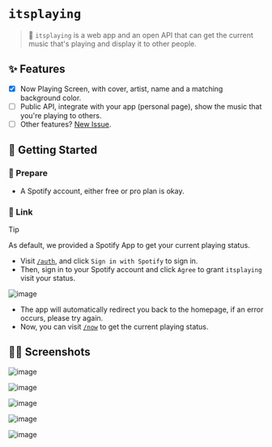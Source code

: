 # `itsplaying`

> 🎵 `itsplaying` is a web app and an open API that can get the current music that's playing and display it to other people.

## ✨ Features

- [x] Now Playing Screen, with cover, artist, name and a matching background color.
- [ ] Public API, integrate with your app (personal page), show the music that you're playing to others.
- [ ] Other features? [New Issue](https://github.com/ocoke/itsplaying/issues/new).

## 🙌 Getting Started

### 🤔 Prepare

<!-- - A way to deploy `itsplaying` (serverless platforms are recommended). -->
- A Spotify account, either free or pro plan is okay.

### 🔗 Link

> [!TIP]
> As default, we provided a Spotify App to get your current playing status.

- Visit [`/auth`](https://itsplaying.vercel.app/auth), and click `Sign in with Spotify` to sign in.
- Then, sign in to your Spotify account and click `Agree` to grant `itsplaying` visit your status.

![image](https://github.com/ocoke/itsplaying/assets/71591824/29278fb3-d0d5-4577-900b-dd7438b44465)

- The app will automatically redirect you back to the homepage, if an error occurs, please try again.
- Now, you can visit [`/now`](https://itsplaying.vercel.app/now) to get the current playing status.

## 👨‍💻 Screenshots

![image](https://github.com/ocoke/itsplaying/assets/71591824/37a55ab7-c5aa-428d-9dad-7be6dd9032af)

![image](https://github.com/ocoke/itsplaying/assets/71591824/7e6bdb02-9554-46e6-bc96-ec79723326e0)

![image](https://github.com/ocoke/itsplaying/assets/71591824/15cd574f-2401-4dd6-bb24-433b5d6ff1a2)

![image](https://github.com/ocoke/itsplaying/assets/71591824/5558bed6-d21e-423e-a50b-b63ff20c383d)

![image](https://github.com/ocoke/itsplaying/assets/71591824/4ac55e15-b158-4fe2-b152-0fccc542444d)
